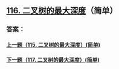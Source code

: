 ## [116. 二叉树的最大深度](https://leetcode-cn.com/problems/merge-two-sorted-lists/)（简单）





### 答案：



#### [上一题（115. 二叉树的最大深度）(简单)](https://github.com/sdwwld/leetCode/blob/master/src/main/java/com/wld/java/leetcode/leetCode0115.md)

#### [下一题（117. 二叉树的最大深度）(简单)](https://github.com/sdwwld/leetCode/blob/master/src/main/java/com/wld/java/leetcode/leetCode0117.md)